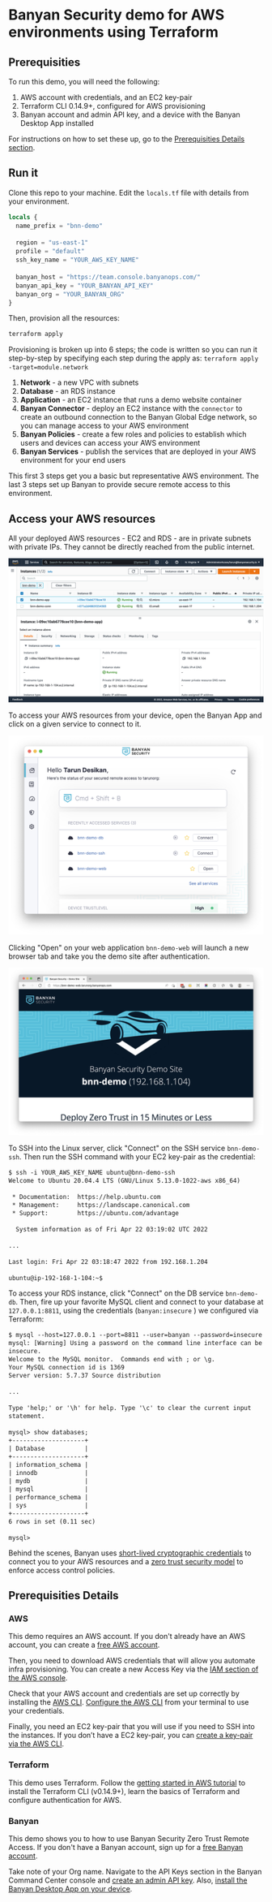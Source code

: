 # Banyan Security demo for AWS environments using Terraform


## Prerequisities

To run this demo, you will need the following:

1. AWS account with credentials, and an EC2 key-pair
2. Terraform CLI 0.14.9+, configured for AWS provisioning
3. Banyan account and admin API key, and a device with the Banyan Desktop App installed

For instructions on how to set these up, go to the [Prerequisities Details section](#prerequisities-details).


## Run it

Clone this repo to your machine. Edit the `locals.tf` file with details from your environment.

```tf
locals {
  name_prefix = "bnn-demo"

  region = "us-east-1"
  profile = "default"  
  ssh_key_name = "YOUR_AWS_KEY_NAME"

  banyan_host = "https://team.console.banyanops.com/"
  banyan_api_key = "YOUR_BANYAN_API_KEY"
  banyan_org = "YOUR_BANYAN_ORG"
}
```

Then, provision all the resources:

```bash
terraform apply
```

Provisioning is broken up into 6 steps; the code is written so you can run it step-by-step by specifying each step during the apply as: `terraform apply -target=module.network`

1. **Network** - a new VPC with subnets
2. **Database** - an RDS instance
3. **Application** - an EC2 instance that runs a demo website container
4. **Banyan Connector** - deploy an EC2 instance with the `connector` to create an outbound connection to the Banyan Global Edge network, so you can manage access to your AWS environment
5. **Banyan Policies** - create a few roles and policies to establish which users and devices can access your AWS environment
6. **Banyan Services** - publish the services that are deployed in your AWS environment for your end users

This first 3 steps get you a basic but representative AWS environment. The last 3 steps set up Banyan to provide secure remote access to this environment.


## Access your AWS resources

All your deployed AWS resources - EC2 and RDS - are in private subnets with private IPs. They cannot be directly reached from the public internet.

![AWS](_img/aws.png)

To access your AWS resources from your device, open the Banyan App and click on a given service to connect to it.

![App](_img/app.png)

Clicking "Open" on your web application `bnn-demo-web` will launch a new browser tab and take you the demo site after authentication.

![Demo Website](_img/web.png)

To SSH into the Linux server, click "Connect" on the SSH service `bnn-demo-ssh`. Then run the SSH command with your EC2 key-pair as the credential:

```
$ ssh -i YOUR_AWS_KEY_NAME ubuntu@bnn-demo-ssh
Welcome to Ubuntu 20.04.4 LTS (GNU/Linux 5.13.0-1022-aws x86_64)

 * Documentation:  https://help.ubuntu.com
 * Management:     https://landscape.canonical.com
 * Support:        https://ubuntu.com/advantage

  System information as of Fri Apr 22 03:19:02 UTC 2022

...

Last login: Fri Apr 22 03:18:47 2022 from 192.168.1.204

ubuntu@ip-192-168-1-104:~$
``` 

To access your RDS instance, click "Connect" on the DB service `bnn-demo-db`. Then, fire up your favorite MySQL client and connect to your database at `127.0.0.1:8811`, using the credentials (`banyan:insecure` ) we configured via Terraform:

```
$ mysql --host=127.0.0.1 --port=8811 --user=banyan --password=insecure
mysql: [Warning] Using a password on the command line interface can be insecure.
Welcome to the MySQL monitor.  Commands end with ; or \g.
Your MySQL connection id is 1369
Server version: 5.7.37 Source distribution

...

Type 'help;' or '\h' for help. Type '\c' to clear the current input statement.

mysql> show databases;
+--------------------+
| Database           |
+--------------------+
| information_schema |
| innodb             |
| mydb               |
| mysql              |
| performance_schema |
| sys                |
+--------------------+
6 rows in set (0.11 sec)

mysql>
```

Behind the scenes, Banyan uses [short-lived cryptographic credentials](https://docs.banyansecurity.io/docs/intro/concepts/services/) to connect you to your AWS resources and a [zero trust security model](https://docs.banyansecurity.io/docs/intro/concepts/policies/) to enforce access control policies.


## Prerequisities Details

### AWS

This demo requires an AWS account. If you don't already have an AWS account, you can create a [free AWS account](https://aws.amazon.com/free/).

Then, you need to download AWS credentials that will allow you automate infra provisioning. You can create a new Access Key via the [IAM section of the AWS console](https://console.aws.amazon.com/iam/home?#/security_credentials).

Check that your AWS account and credentials are set up correctly by installing the [AWS CLI](https://docs.aws.amazon.com/cli/latest/userguide/install-cliv2.html). [Configure the AWS CLI](https://docs.aws.amazon.com/cli/latest/userguide/cli-chap-configure.html) from your terminal to use your credentials.

Finally, you need an EC2 key-pair that you will use if you need to SSH into the instances. If you don’t have a EC2 key-pair, you can [create a key-pair via the AWS CLI](https://docs.aws.amazon.com/cli/latest/userguide/cli-services-ec2-keypairs.html#creating-a-key-pair).


### Terraform

This demo uses Terraform. Follow the [getting started in AWS tutorial](https://learn.hashicorp.com/tutorials/terraform/install-cli?in=terraform/aws-get-started) to install the Terraform CLI (v0.14.9+), learn the basics of Terraform and configure authentication for AWS.


### Banyan

This demo shows you to how to use Banyan Security Zero Trust Remote Access. If you don't have a Banyan account, sign up for a [free Banyan account](https://www.banyansecurity.io/team-edition-signup/).

Take note of your Org name. Navigate to the API Keys section in the Banyan Command Center console and [create an admin API key](https://docs.banyansecurity.io/docs/banyan-components/command-center/api-keys/). Also, [install the Banyan Desktop App on your device](https://support.banyanops.com/support/solutions/folders/44000931532).




